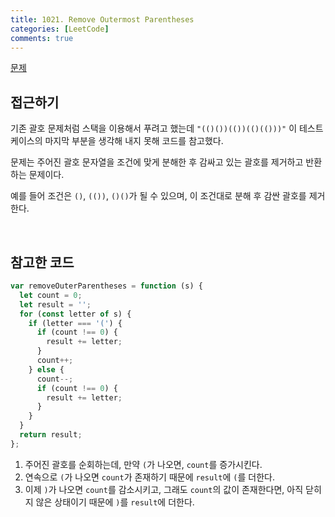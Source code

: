 ```yaml
---
title: 1021. Remove Outermost Parentheses
categories: [LeetCode]
comments: true
---
```


[문제](https://leetcode.com/problems/remove-outermost-parentheses/)

## 접근하기

기존 괄호 문제처럼 스택을 이용해서 푸려고 했는데 `"(()())(())(()(()))"` 이 테스트 케이스의 마지막 부분을 생각해 내지 못해 코드를 참고했다.

문제는 주어진 괄호 문자열을 조건에 맞게 분해한 후 감싸고 있는 괄호를 제거하고 반환하는 문제이다.

예를 들어 조건은 `()`, `(())`, `()()`가 될 수 있으며, 이 조건대로 분해 후 감싼 괄호를 제거한다.

<br>

## 참고한 코드

```js
var removeOuterParentheses = function (s) {
  let count = 0;
  let result = '';
  for (const letter of s) {
    if (letter === '(') {
      if (count !== 0) {
        result += letter;
      }
      count++;
    } else {
      count--;
      if (count !== 0) {
        result += letter;
      }
    }
  }
  return result;
};
```

1. 주어진 괄호를 순회하는데, 만약 `(`가 나오면, `count`를 증가시킨다.
2. 연속으로 `(`가 나오면 `count`가 존재하기 때문에 `result`에 `(`를 더한다.
3. 이제 `)`가 나오면 `count`를 감소시키고, 그래도 `count`의 값이 존재한다면, 아직 닫히지 않은 상태이기 때문에 `)`를 `result`에 더한다.
